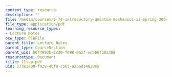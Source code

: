 ```yaml
---
content_type: resource
description: ''
file: /media/courses/5-74-introductory-quantum-mechanics-ii-spring-2004/273e2898fa284bf0c565a25ad14820e5_11sup.pdf
file_type: application/pdf
learning_resource_types:
- Lecture Notes
ocw_type: OCWFile
parent_title: Lecture Notes
parent_type: CourseSection
parent_uid: b674992b-2c20-f098-062f-edbb6f201368
resourcetype: Document
title: 11sup.pdf
uid: 273e2898-fa28-4bf0-c565-a25ad14820e5
---
```

